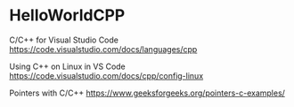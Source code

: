 # HelloWorldCPP

C/C++ for Visual Studio Code
https://code.visualstudio.com/docs/languages/cpp

Using C++ on Linux in VS Code
https://code.visualstudio.com/docs/cpp/config-linux

Pointers with C/C++
https://www.geeksforgeeks.org/pointers-c-examples/
